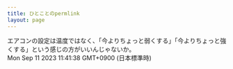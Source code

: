 ```yaml
---
title: ひとことのpermlink
layout: page
---
```

<div class="box" dt="1694400098042">
  エアコンの設定は温度ではなく、「今よりちょっと弱くする」「今よりちょっと強くする」という感じの方がいいんじゃないか。
  <div class="content is-small">Mon Sep 11 2023 11:41:38 GMT+0900 (日本標準時)</div>
</div>